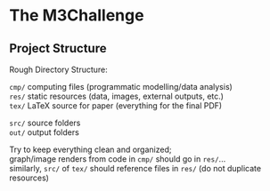 # The M3Challenge

## Project Structure
Rough Directory Structure:

`cmp/` computing files (programmatic modelling/data analysis)  
`res/` static resources (data, images, external outputs, etc.)  
`tex/` LaTeX source for paper (everything for the final PDF)  

`src/` source folders  
`out/` output folders  

Try to keep everything clean and organized;  
graph/image renders from code in `cmp/` should go in `res/`...  
similarly, `src/` of `tex/` should reference files in `res/` (do not duplicate resources)
